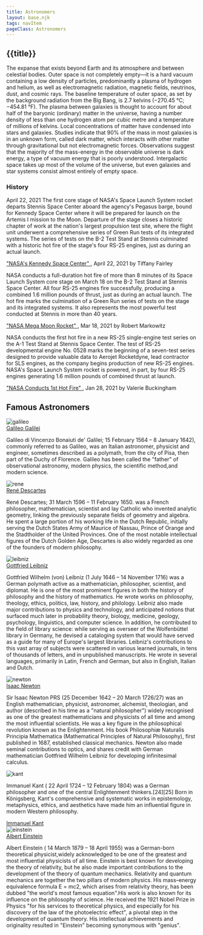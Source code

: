 ```yaml
---
title: Astronomers
layout: base.njk
tags: navItem
pageClass: Astronomers
---
```


## {{title}}

The expanse that exists beyond Earth and its atmosphere and between celestial bodies. Outer space is not completely empty—it is a hard vacuum containing a low density of particles, predominantly a plasma of hydrogen and helium, as well as electromagnetic radiation, magnetic fields, neutrinos, dust, and cosmic rays. The baseline temperature of outer space, as set by the background radiation from the Big Bang, is 2.7 kelvins (−270.45 °C; −454.81 °F). The plasma between galaxies is thought to account for about half of the baryonic (ordinary) matter in the universe, having a number density of less than one hydrogen atom per cubic metre and a temperature of millions of kelvins. Local concentrations of matter have condensed into stars and galaxies. Studies indicate that 90% of the mass in most galaxies is in an unknown form, called dark matter, which interacts with other matter through gravitational but not electromagnetic forces. Observations suggest that the majority of the mass-energy in the observable universe is dark energy, a type of vacuum energy that is poorly understood. Intergalactic space takes up most of the volume of the universe, but even galaxies and star systems consist almost entirely of empty space.

<section class="History container">
        <div class="rect-bg"></div>
        <div class="title">
            <h3>History</h3>
        </div>

<div class="grid-wrapper">
            <div class="grid-box">
                <div class="hover">
                    April 22, 2021 <i class="fa fa-arrow-right"></i></
                </div>
                The first core stage of NASA's Space Launch System rocket departs Stennis Space Center aboard the agency's Pegasus barge, bound for Kennedy Space Center where it will be prepared for launch on the Artemis I mission to the Moon. Departure of the stage closes a historic chapter of work at the nation's largest propulsion test site, where the flight unit underwent a comprehensive series of Green Run tests of its integrated systems. The series of tests on the B-2 Test Stand at Stennis culminated with a historic hot fire of the stage's four RS-25 engines, just as during an actual launch.
                <p>
                <a href ="https://www.nasa.gov/feature/barging-in-artemis-i-core-stage-arrives-at-kennedy"> "NASA's Kennedy Space Center"  </a> , April 22, 2021 by Tiffany Fairley
                </p>
            </div>

<div class="grid-box">
                <div class="hover">
                     <i class="fa fa-arrow-right"></i></a>
                </div>
                <p>NASA conducts a full-duration hot fire of more than 8 minutes of its Space Launch System core stage on March 18 on the B-2 Test Stand at Stennis Space Center. All four RS-25 engines fire successfully, producing a combined 1.6 million pounds of thrust, just as during an actual launch. The hot fire marks the culmination of a Green Run series of tests on the stage and its integrated systems. It also represents the most powerful test conducted at Stennis in more than 40 years.</p>
                <p>
                <a href ="https://www.nasa.gov/press-release/nasa-mega-moon-rocket-passes-key-test-readies-for-launch"> "NASA Mega Moon Rocket"  </a> , Mar 18, 2021 by Robert Markowitz
                </p>
     </div>

<div class="grid-box">
                <div class="hover">
                    <i class="fa fa-arrow-right"></i></a>
                </div>
                <p>NASA conducts the first hot fire in a new RS-25 single-engine test series on the A-1 Test Stand at Stennis Space Center. The test of RS-25 developmental engine No. 0528 marks the beginning of a seven-test series designed to provide valuable data to Aerojet Rocketdyne, lead contractor for SLS engines, as the company begins production of new RS-25 engines. NASA's Space Launch System rocket is powered, in part, by four RS-25 engines generating 1.6 million pounds of combined thrust at launch.</p>
                <p>
                <a href ="https://www.nasa.gov/centers/stennis/news/releases/2021/NASA-Conducts-1st-Hot-Fire-of-New-RS-25-Engine-Test-Series"> "NASA Conducts 1st Hot Fire" </a> , Jan 28, 2021 by Valerie Buckingham
                </p>
     </div>
</section>
  <div class="title">
            <h2>Famous Astronomers</h2>
        </div>
<section class="astronomer-container">
      

<div class="grid-wrapper">
            <div class="grid-box">
                <img src="/images/Galileo_Galilei.jpg" alt="galileo">
                <div class="hover">
                   <a href ="https://en.wikipedia.org/wiki/Galileo_Galilei"> Galileo Galilei </a> 
                </div>
                <p>Galileo di Vincenzo Bonaiuti de' Galilei; 15 February 1564 – 8 January 1642), commonly referred to as Galileo, was an Italian astronomer, physicist and engineer, sometimes described as a polymath, from the city of Pisa, then part of the Duchy of Florence. Galileo has been called the "father" of observational astronomy, modern physics, the scientific method,and modern science.</p>
                
                
                 
            
<div class="grid-box">
                <img src="/images/ReneDescartes.png" alt="rene">
                <div class="hover">
                   <a href ="https://en.wikipedia.org/wiki/Ren%C3%A9_Descartes"> René Descartes </a> 
                </div>
                <p>René Descartes; 31 March 1596 – 11 February 1650. was a French philosopher, mathematician, scientist and lay Catholic who invented analytic geometry, linking the previously separate fields of geometry and algebra. He spent a large portion of his working life in the Dutch Republic, initially serving the Dutch States Army of Maurice of Nassau, Prince of Orange and the Stadtholder of the United Provinces. One of the most notable intellectual figures of the Dutch Golden Age, Descartes is also widely regarded as one of the founders of modern philosophy.</P>
                
            
<div class="grid-box">
                <img src="/images/Gottfried_Wilhelm_Leibniz.jpg" alt="leibniz">
                <div class="hover">
                   <a href ="https://en.wikipedia.org/wiki/Gottfried_Wilhelm_Leibniz"> Gottfried Leibniz </a> 
                </div>
                <p>Gottfried Wilhelm (von) Leibniz (1 July 1646 – 14 November 1716) was a German polymath active as a mathematician, philosopher, scientist, and diplomat. He is one of the most prominent figures in both the history of philosophy and the history of mathematics. He wrote works on philosophy, theology, ethics, politics, law, history, and philology. Leibniz also made major contributions to physics and technology, and anticipated notions that surfaced much later in probability theory, biology, medicine, geology, psychology, linguistics, and computer science. In addition, he contributed to the field of library science: while serving as overseer of the Wolfenbüttel library in Germany, he devised a cataloging system that would have served as a guide for many of Europe's largest libraries. Leibniz's contributions to this vast array of subjects were scattered in various learned journals, in tens of thousands of letters, and in unpublished manuscripts. He wrote in several languages, primarily in Latin, French and German, but also in English, Italian and Dutch.</p>


<div class="grid-box">
                <img src="/images/Portrait_of_Sir_Isaac_Newton,_1689.jpg" alt="newton">
                <div class="hover">
                   <a href ="https://en.wikipedia.org/wiki/Isaac_Newton"> Isaac Newton </a> 
                </div>
                <p> Sir Isaac Newton PRS (25 December 1642 – 20 March 1726/27) was an English mathematician, physicist, astronomer, alchemist, theologian, and author (described in his time as a "natural philosopher") widely recognised as one of the greatest mathematicians and physicists of all time and among the most influential scientists. He was a key figure in the philosophical revolution known as the Enlightenment. His book Philosophiæ Naturalis Principia Mathematica (Mathematical Principles of Natural Philosophy), first published in 1687, established classical mechanics. Newton also made seminal contributions to optics, and shares credit with German mathematician Gottfried Wilhelm Leibniz for developing infinitesimal calculus.
                </p>
                
           
<div class="grid-box">
                <img src="/images/EmanuilKant.jpg" alt="kant">
                <p>Immanuel Kant ( 22 April 1724 – 12 February 1804) was a German philosopher and one of the central Enlightenment thinkers.[24][25] Born in Königsberg, Kant's comprehensive and systematic works in epistemology, metaphysics, ethics, and aesthetics have made him an influential figure in modern Western philosophy.
                </p>
                <div class="hover">
                   <a href ="https://en.wikipedia.org/wiki/Immanuel_Kant"> Immanuel Kant </a> 
                </div>
            </div>
<div class="grid-box">
                <img src="/images/Einstein.jpg" alt="einstein">
                <div class="hover">
                   <a href ="https://en.wikipedia.org/wiki/Albert_Einstein"> Albert Einstein </a> 
                </div>
                <p>Albert Einstein ( 14 March 1879 – 18 April 1955) was a German-born theoretical physicist,widely acknowledged to be one of the greatest and most influential physicists of all time. Einstein is best known for developing the theory of relativity, but he also made important contributions to the development of the theory of quantum mechanics. Relativity and quantum mechanics are together the two pillars of modern physics. His mass–energy equivalence formula E = mc2, which arises from relativity theory, has been dubbed "the world's most famous equation".His work is also known for its influence on the philosophy of science. He received the 1921 Nobel Prize in Physics "for his services to theoretical physics, and especially for his discovery of the law of the photoelectric effect", a pivotal step in the development of quantum theory. His intellectual achievements and originality resulted in "Einstein" becoming synonymous with "genius".
                </p>
           
</section>
